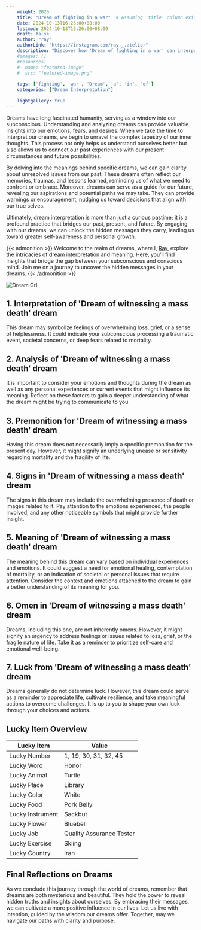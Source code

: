 ```yaml
---
    weight: 2025
    title: "Dream of fighting in a war"  # Assuming 'title' column exists
    date: 2024-10-13T16:26:00+08:00
    lastmod: 2024-10-13T16:26:00+08:00
    draft: false
    author: "ray"
    authorLink: "https://instagram.com/ray._.atelier"
    description: "Discover how 'Dream of fighting in a war' can interpret your future and uncover its significant meanings in your life."
    #images: []
    #resources:
    #- name: "featured-image"
    #  src: "featured-image.png"
    
    tags: ['fighting', 'war', 'Dream', 'a', 'in', 'of']
    categories: ["Dream Interpretation"]
    
    lightgallery: true
---
```

    
Dreams have long fascinated humanity, serving as a window into our subconscious. Understanding and analyzing dreams can provide valuable insights into our emotions, fears, and desires. When we take the time to interpret our dreams, we begin to unravel the complex tapestry of our inner thoughts. This process not only helps us understand ourselves better but also allows us to connect our past experiences with our present circumstances and future possibilities.

By delving into the meanings behind specific dreams, we can gain clarity about unresolved issues from our past. These dreams often reflect our memories, traumas, and lessons learned, reminding us of what we need to confront or embrace. Moreover, dreams can serve as a guide for our future, revealing our aspirations and potential paths we may take. They can provide warnings or encouragement, nudging us toward decisions that align with our true selves.

Ultimately, dream interpretation is more than just a curious pastime; it is a profound practice that bridges our past, present, and future. By engaging with our dreams, we can unlock the hidden messages they carry, leading us toward greater self-awareness and personal growth.

{{< admonition >}}
Welcome to the realm of dreams, where I, [Ray](https://instagram.com/ray._.atelier), explore the intricacies of dream interpretation and meaning. Here, you’ll find insights that bridge the gap between your subconscious and conscious mind. Join me on a journey to uncover the hidden messages in your dreams.
{{< /admonition >}}

![Dream Grl](https://cdn.pixabay.com/photo/2017/11/02/03/35/gothic-2910057_1280.jpg "Dream Grl")

## 1. Interpretation of 'Dream of witnessing a mass death' dream
 This dream may symbolize feelings of overwhelming loss, grief, or a sense of helplessness. It could indicate your subconscious processing a traumatic event, societal concerns, or deep fears related to mortality.

## 2. Analysis of 'Dream of witnessing a mass death' dream
 It is important to consider your emotions and thoughts during the dream as well as any personal experiences or current events that might influence its meaning. Reflect on these factors to gain a deeper understanding of what the dream might be trying to communicate to you.

## 3. Premonition for 'Dream of witnessing a mass death' dream
 Having this dream does not necessarily imply a specific premonition for the present day. However, it might signify an underlying unease or sensitivity regarding mortality and the fragility of life.

## 4. Signs in 'Dream of witnessing a mass death' dream
 The signs in this dream may include the overwhelming presence of death or images related to it. Pay attention to the emotions experienced, the people involved, and any other noticeable symbols that might provide further insight.

## 5. Meaning of 'Dream of witnessing a mass death' dream
 The meaning behind this dream can vary based on individual experiences and emotions. It could suggest a need for emotional healing, contemplation of mortality, or an indication of societal or personal issues that require attention. Consider the context and emotions attached to the dream to gain a better understanding of its meaning for you.

## 6. Omen in 'Dream of witnessing a mass death' dream
 Dreams, including this one, are not inherently omens. However, it might signify an urgency to address feelings or issues related to loss, grief, or the fragile nature of life. Take it as a reminder to prioritize self-care and emotional well-being.

## 7. Luck from 'Dream of witnessing a mass death' dream
 Dreams generally do not determine luck. However, this dream could serve as a reminder to appreciate life, cultivate resilience, and take meaningful actions to overcome challenges. It is up to you to shape your own luck through your choices and actions.

## Lucky Item Overview
| Lucky Item          | Value              |
|---------------|--------------------|
| Lucky Number        | 1, 19, 30, 31, 32, 45  |
| Lucky Word          | Honor |
| Lucky Animal        | Turtle |
| Lucky Place         | Library     |
| Lucky Color         | White     |
| Lucky Food          | Pork Belly      |
| Lucky Instrument    | Sackbut |
| Lucky Flower        | Bluebell    |
| Lucky Job           | Quality Assurance Tester       |
| Lucky Exercise      | Skiing  |
| Lucky Country       | Iran    |


##  Final Reflections on Dreams

As we conclude this journey through the world of dreams, remember that dreams are both mysterious and beautiful. They hold the power to reveal hidden truths and insights about ourselves. By embracing their messages, we can cultivate a more positive influence in our lives. Let us live with intention, guided by the wisdom our dreams offer. Together, may we navigate our paths with clarity and purpose.
